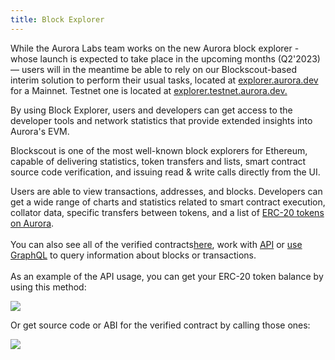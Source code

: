 ```yaml
---
title: Block Explorer
---
```

While the Aurora Labs team works on the new Aurora block explorer - whose launch is expected to take place in the upcoming months (Q2'2023) — users will in the meantime be able to rely on our Blockscout-based interim solution to perform their usual tasks, located at [explorer.aurora.dev](https://explorer.aurora.dev/) for a Mainnet. Testnet one is located at [explorer.testnet.aurora.dev.](https://explorer.testnet.aurora.dev/)

By using Block Explorer, users and developers can get access to the developer tools and network statistics that provide extended insights into Aurora's EVM.

Blockscout is one of the most well-known block explorers for Ethereum, capable of delivering statistics, token transfers and lists, smart contract source code verification, and issuing read & write calls directly from the UI.

Users are able to view transactions, addresses, and blocks. Developers can get a wide range of charts and statistics related to smart contract execution, collator data, specific transfers between tokens, and a list of [ERC-20 tokens on Aurora](https://explorer.mainnet.aurora.dev/tokens).\
\
You can also see all of the verified contracts[here](https://explorer.mainnet.aurora.dev/verified-contracts), work with [API](https://explorer.mainnet.aurora.dev/api-docs) or [use GraphQL](https://explorer.mainnet.aurora.dev/graphiql) to query information about blocks or transactions.\
\
As an example of the API usage, you can get your ERC-20 token balance by using this method:

![](https://www.datocms-assets.com/95026/1679535253-screenshot-2023-03-23-at-01-33-30.png)

Or get source code or ABI for the verified contract by calling those ones:

![](https://www.datocms-assets.com/95026/1679535223-screenshot-2023-03-23-at-01-31-46.png)

